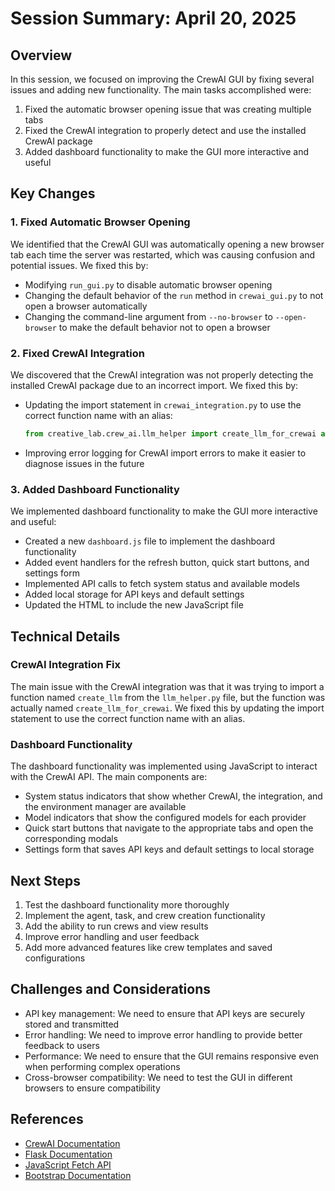 # Session Summary: April 20, 2025

## Overview

In this session, we focused on improving the CrewAI GUI by fixing several issues and adding new functionality. The main tasks accomplished were:

1. Fixed the automatic browser opening issue that was creating multiple tabs
2. Fixed the CrewAI integration to properly detect and use the installed CrewAI package
3. Added dashboard functionality to make the GUI more interactive and useful

## Key Changes

### 1. Fixed Automatic Browser Opening

We identified that the CrewAI GUI was automatically opening a new browser tab each time the server was restarted, which was causing confusion and potential issues. We fixed this by:

- Modifying `run_gui.py` to disable automatic browser opening
- Changing the default behavior of the `run` method in `crewai_gui.py` to not open a browser automatically
- Changing the command-line argument from `--no-browser` to `--open-browser` to make the default behavior not to open a browser

### 2. Fixed CrewAI Integration

We discovered that the CrewAI integration was not properly detecting the installed CrewAI package due to an incorrect import. We fixed this by:

- Updating the import statement in `crewai_integration.py` to use the correct function name with an alias:
  ```python
  from creative_lab.crew_ai.llm_helper import create_llm_for_crewai as create_llm
  ```
- Improving error logging for CrewAI import errors to make it easier to diagnose issues in the future

### 3. Added Dashboard Functionality

We implemented dashboard functionality to make the GUI more interactive and useful:

- Created a new `dashboard.js` file to implement the dashboard functionality
- Added event handlers for the refresh button, quick start buttons, and settings form
- Implemented API calls to fetch system status and available models
- Added local storage for API keys and default settings
- Updated the HTML to include the new JavaScript file

## Technical Details

### CrewAI Integration Fix

The main issue with the CrewAI integration was that it was trying to import a function named `create_llm` from the `llm_helper.py` file, but the function was actually named `create_llm_for_crewai`. We fixed this by updating the import statement to use the correct function name with an alias.

### Dashboard Functionality

The dashboard functionality was implemented using JavaScript to interact with the CrewAI API. The main components are:

- System status indicators that show whether CrewAI, the integration, and the environment manager are available
- Model indicators that show the configured models for each provider
- Quick start buttons that navigate to the appropriate tabs and open the corresponding modals
- Settings form that saves API keys and default settings to local storage

## Next Steps

1. Test the dashboard functionality more thoroughly
2. Implement the agent, task, and crew creation functionality
3. Add the ability to run crews and view results
4. Improve error handling and user feedback
5. Add more advanced features like crew templates and saved configurations

## Challenges and Considerations

- API key management: We need to ensure that API keys are securely stored and transmitted
- Error handling: We need to improve error handling to provide better feedback to users
- Performance: We need to ensure that the GUI remains responsive even when performing complex operations
- Cross-browser compatibility: We need to test the GUI in different browsers to ensure compatibility

## References

- [CrewAI Documentation](https://docs.crewai.com/)
- [Flask Documentation](https://flask.palletsprojects.com/)
- [JavaScript Fetch API](https://developer.mozilla.org/en-US/docs/Web/API/Fetch_API)
- [Bootstrap Documentation](https://getbootstrap.com/docs/5.3/)
